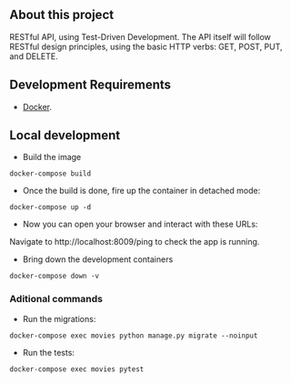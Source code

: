 ## About this project

RESTful API, using Test-Driven Development. The API itself will follow RESTful design principles, using the basic HTTP verbs: GET, POST, PUT, and DELETE.

## Development Requirements

*  [Docker](https://www.docker.com/).

## Local development

* Build the image

`docker-compose build`

*  Once the build is done, fire up the container in detached mode:

`docker-compose up -d`

* Now you can open your browser and interact with these URLs:

Navigate to http://localhost:8009/ping to check the app is running.

* Bring down the development containers

`docker-compose down -v`

### Aditional commands

* Run the migrations:

`docker-compose exec movies python manage.py migrate --noinput`

* Run the tests:

`docker-compose exec movies pytest`